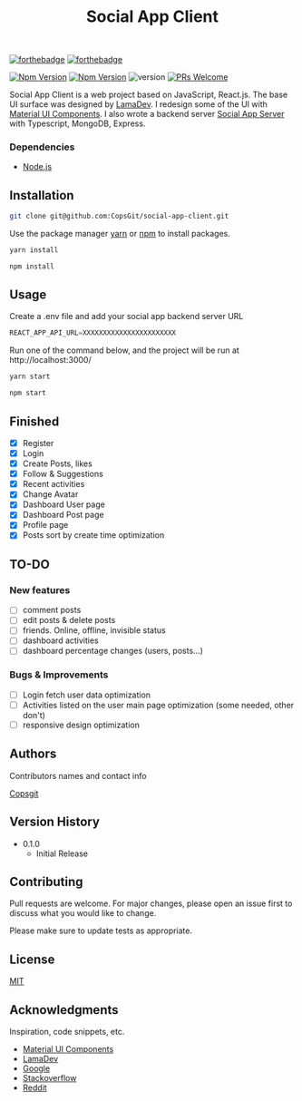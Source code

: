 <h1 align="center">Social App Client</h1><br>

[![forthebadge](https://forthebadge.com/images/badges/made-with-javascript.svg)](https://forthebadge.com)
[![forthebadge](http://forthebadge.com/images/badges/built-with-love.svg)](http://forthebadge.com)

[![Npm Version](https://img.shields.io/node/v/@mui/material)](https://docs.npmjs.com/downloading-and-installing-node-js-and-npm)
[![Npm Version](https://badge.fury.io/js/npm.svg)](https://docs.npmjs.com/downloading-and-installing-node-js-and-npm)
![version](https://img.shields.io/badge/version-0.1.0-gree)
[![PRs Welcome](https://img.shields.io/badge/PRs-welcome-brightgreen.svg?style=shields)](https://github.com/CopsGit)

Social App Client is a web project based on JavaScript, React.js. The base UI surface was designed by [LamaDev](https://github.com/safak/youtube2022/tree/react-social-ui). I redesign some of the UI with [Material UI Components](https://mui.com/). I also wrote a backend server [Social App Server](https://github.com/CopsGit/social-app-server) with Typescript, MongoDB, Express.

### Dependencies

* [Node.js](https://nodejs.org/en/)

## Installation

```bash
git clone git@github.com:CopsGit/social-app-client.git
```

Use the package manager [yarn](https://yarnpkg.com/getting-started/install) or [npm](https://docs.npmjs.com/downloading-and-installing-node-js-and-npm) to install packages.

```javascript
yarn install
```
```javascript
npm install
```

## Usage
Create a .env file and add your social app backend server URL
```javascript
REACT_APP_API_URL=XXXXXXXXXXXXXXXXXXXXXXX
```

Run one of the command below, and the project will be run at http://localhost:3000/
```javascript
yarn start
```
```javascript
npm start
```

## Finished
- [x] Register
- [x] Login
- [x] Create Posts, likes
- [x] Follow & Suggestions
- [x] Recent activities
- [x] Change Avatar
- [x] Dashboard User page
- [x] Dashboard Post page
- [x] Profile page
- [x] Posts sort by create time optimization

## TO-DO
### New features
- [ ] comment posts
- [ ] edit posts & delete posts
- [ ] friends. Online, offline, invisible status
- [ ] dashboard activities
- [ ] dashboard percentage changes (users, posts...)

### Bugs & Improvements
- [ ] Login fetch user data optimization
- [ ] Activities listed on the user main page optimization (some needed, other don't)
- [ ] responsive design optimization

## Authors

Contributors names and contact info

[Copsgit](https://github.com/CopsGit)

## Version History

* 0.1.0
    * Initial Release

## Contributing

Pull requests are welcome. For major changes, please open an issue first
to discuss what you would like to change.

Please make sure to update tests as appropriate.

## License
[MIT](https://choosealicense.com/licenses/mit/)

## Acknowledgments

Inspiration, code snippets, etc.
* [Material UI Components](https://mui.com/)
* [LamaDev](https://github.com/safak/youtube2022/tree/react-social-ui)
* [Google](https://google.com)
* [Stackoverflow](https://stackoverflow.com/)
* [Reddit](https://www.reddit.com/)